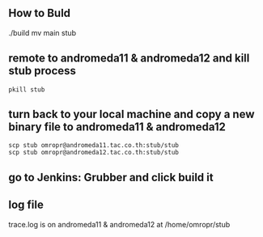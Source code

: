 How to Buld
-----------
./build
mv main stub

## remote to **andromeda11 & andromeda12** and kill stub process
`pkill stub`

## turn back to your local machine and copy a new binary file to **andromeda11 & andromeda12**
~~~
scp stub omropr@andromeda11.tac.co.th:stub/stub
scp stub omropr@andromeda12.tac.co.th:stub/stub
~~~

## go to Jenkins: Grubber and click build it

log file
--------
trace.log is on andromeda11 & andromeda12 at /home/omropr/stub
